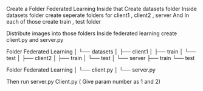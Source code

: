 Create a Folder Federated Learning 
Inside that Create datasets folder 
Inside datasets folder create seperate folders for client1 , client2 , server
And In each of those create train , test folder

Distribute images into those folders
Inside federated learning create client.py and server.py

Folder Federated Learning
│
└── datasets
    │
    ├── client1
    │   ├── train
    │   └── test
    │
    ├── client2
    │   ├── train
    │   └── test
    │
    └── server
        ├── train
        └── test

Folder Federated Learning
│
└── client.py
│
└── server.py


Then run server.py
Client.py ( Give param number as 1 and 2)
